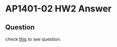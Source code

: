 # AP1401-02 HW2 Answer

## Question

check [this](https://github.com/courseworks/AP1401-2-HW2) to see question.
